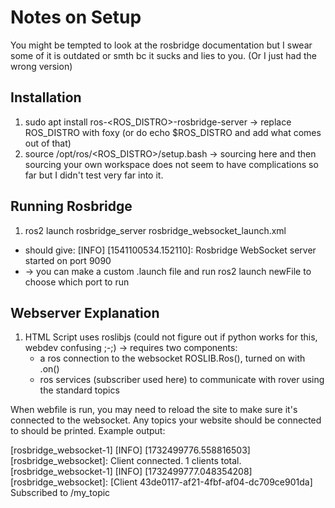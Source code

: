 # Notes on Setup 

You might be tempted to look at the rosbridge documentation but I swear some of it is outdated or smth bc it sucks and lies to you. (Or I just had the wrong version) 


## Installation
1. sudo apt install ros-<ROS_DISTRO>-rosbridge-server -> replace ROS_DISTRO with foxy (or do echo $ROS_DISTRO and add what comes out of that)
2. source /opt/ros/<ROS_DISTRO>/setup.bash -> sourcing here and then sourcing your own workspace does not seem to have complications so far but I didn't test very far into it.


## Running Rosbridge
1. ros2 launch rosbridge_server rosbridge_websocket_launch.xml
- should give: [INFO] [1541100534.152110]: Rosbridge WebSocket server started on port 9090
 - -> you can make a custom .launch file and run ros2 launch newFile to choose which port to run

## Webserver Explanation
1. HTML Script uses roslibjs (could not figure out if python works for this, webdev confusing ;-;) -> requires two components:
    - a ros connection to the websocket ROSLIB.Ros(), turned on with .on()
    - ros services (subscriber used here) to communicate with rover using the standard topics

When webfile is run, you may need to reload the site to make sure it's connected to the websocket. Any topics your website should be connected to should be printed.
Example output:

[rosbridge_websocket-1] [INFO] [1732499776.558816503] [rosbridge_websocket]: Client connected. 1 clients total.
[rosbridge_websocket-1] [INFO] [1732499777.048354208] [rosbridge_websocket]: [Client 43de0117-af21-4fbf-af04-dc709ce901da] Subscribed to /my_topic


